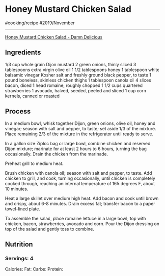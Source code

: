 # Honey Mustard Chicken Salad
#cooking/recipe #2019/November
- - - -
[Honey Mustard Chicken Salad - Damn Delicious](https://damndelicious.net/2019/04/01/honey-mustard-chicken-salad/)

## Ingredients
1/3 cup whole grain Dijon mustard
2 green onions, thinly sliced
3 tablespoons extra virgin olive oil
1 1/2 tablespoons honey
1 tablespoon white balsamic vinegar
Kosher salt and freshly ground black pepper, to taste
1 pound boneless, skinless chicken thighs
1 tablespoon canola oil
4 slices bacon, diced
1 head romaine, roughly chopped
1 1/2 cups quartered strawberries
1 avocado, halved, seeded, peeled and sliced
1 cup corn kernels, canned or roasted

## Process
In a medium bowl, whisk together Dijon, green onions, olive oil, honey and vinegar; season with salt and pepper, to taste; set aside 1/3 of the mixture. Place remaining 2/3 of the mixture in the refrigerator until ready to serve.

In a gallon size Ziploc bag or large bowl, combine chicken and reserved Dijon mixture; marinate for at least 2 hours to 6 hours, turning the bag occasionally. Drain the chicken from the marinade.

Preheat grill to medium heat.

Brush chicken with canola oil; season with salt and pepper, to taste. Add chicken to grill, and cook, turning occasionally, until chicken is completely cooked through, reaching an internal temperature of 165 degrees F, about 10 minutes.

Heat a large skillet over medium high heat. Add bacon and cook until brown and crispy, about 6-8 minutes. Drain excess fat; transfer bacon to a paper towel-lined plate.

To assemble the salad, place romaine lettuce in a large bowl; top with chicken, bacon, strawberries, avocado and corn. Pour the Dijon dressing on top of the salad and gently toss to combine.

## Nutrition
### Servings: 4
Calories: 
Fat: 
Carbs: 
Protein: 